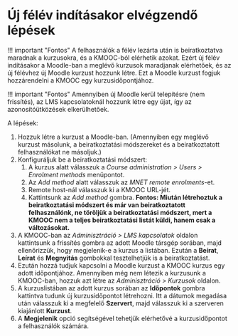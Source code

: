 # Új félév indításakor elvégzendő lépések

!!! important "Fontos"
    A felhasználók a félév lezárta után is beiratkoztatva maradnak a kurzusokra, és a KMOOC-ból elérhetik azokat. Ezért új félév indításakor a Moodle-ban a meglévő kurzusok maradjanak elérhetőek, és az új félévhez új Moodle kurzust hozzunk létre. Ezt a Moodle kurzust fogjuk hozzárendelni a KMOOC egy kurzusidőpontjához.

!!! important "Fontos"
    Amennyiben új Moodle kerül telepítésre (nem frissítés), az LMS kapcsolatoknál hozzunk létre egy újat, így az azonosítóütközések elkerülhetőek.

A lépések:

1. Hozzuk létre a kurzust a Moodle-ban. (Amennyiben egy meglévő kurzust másolunk, a beiratkoztatási módszereket és a beiratkoztatott felhasználókat ne másoljuk.)
2. Konfiguráljuk be a beiratkoztatási módszert:
    1. A kurzus alatt válasszuk a *Course administration > Users > Enrolment methods* menüpontot.
    2. Az *Add method* alatt válasszuk az *MNET remote enrolments*-et.
    3. Remote host-nál válasszuk ki a KMOOC URL-jét.
    4. Kattintsunk az *Add method* gombra. **Fontos: Miután létrehoztuk a beiratkoztatási módszert és már van beiratkoztatott felhasználónk, ne töröljük a beiratkoztatási módszert, mert a KMOOC nem a teljes beiratkoztatási listát küldi, hanem csak a változásokat.**
3. A KMOOC-ban az *Adminisztráció > LMS kapcsolatok* oldalon kattintsunk a frissítés gombra az adott Moodle társgép sorában, majd ellenőrizzük, hogy megjelenik-e a kurzus a listában. Ezután a **Beírat**, **Leírat** és **Megnyitás** gombokkal tesztelhetjük is a beiratkoztatást.
4. Ezután hozzá tudjuk kapcsolni a Moodle kurzust a KMOOC kurzus egy adott időpontjához. Amennyiben még nem létezik a kurzusunk a KMOOC-ban, hozzuk azt létre az *Adminisztráció > Kurzusok* oldalon.
5. A kurzuslistában az adott kurzus sorában az **Időpontok** gombra kattintva tudunk új kurzusidőpontot létrehozni. Itt a dátumok megadása után válasszuk ki a megfelelő **Szervert**, majd válasszuk ki a szerveren kiajánlott **Kurzust**.
6. A **Megjelenik** opció segítségével tehetjük elérhetővé a kurzusidőpontot a felhasználók számára.
